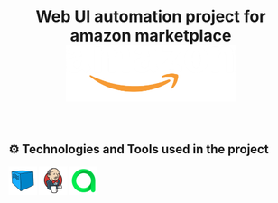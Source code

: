 <h1 align="center">Web UI automation project for amazon marketplace <a href="https://www.amazon.com" target="_blank"><img src="https://github.com/Fatalwgx/README/blob/master/icons/amazon_icon.png" width="300" height="100" alt="Logo"/></a></h1>


&#8287;&#8287;&#8287;&#8287;&#8287;
## :gear: Technologies and Tools used in the project

<p align="left">
 <img src="https://github.com/Fatalwgx/README/blob/master/icons/selenoid.svg" title="selenoid" width="50" height="50"  alt="selenoid"/>
 <img src="https://github.com/Fatalwgx/README/blob/master/icons/jenkins.svg" title="Jenkins" width="50" height="50"  alt="jenkins"/>
 <img src="https://github.com/Fatalwgx/README/blob/master/icons/allure.svg" title="Allure" width="50" height="50"  alt="allure"/>
</p>

